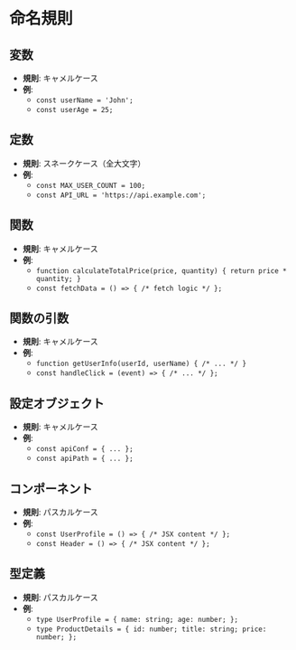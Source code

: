 # 命名規則

## 変数

- **規則**: キャメルケース
- **例**:
  - `const userName = 'John';`
  - `const userAge = 25;`

## 定数

- **規則**: スネークケース（全大文字）
- **例**:
  - `const MAX_USER_COUNT = 100;`
  - `const API_URL = 'https://api.example.com';`

## 関数

- **規則**: キャメルケース
- **例**:
  - `function calculateTotalPrice(price, quantity) { return price * quantity; }`
  - `const fetchData = () => { /* fetch logic */ };`

## 関数の引数

- **規則**: キャメルケース
- **例**:
  - `function getUserInfo(userId, userName) { /* ... */ }`
  - `const handleClick = (event) => { /* ... */ };`

## 設定オブジェクト

- **規則**: キャメルケース
- **例**:
  - `const apiConf = { ... };`
  - `const apiPath = { ... };`

## コンポーネント

- **規則**: パスカルケース
- **例**:
  - `const UserProfile = () => { /* JSX content */ };`
  - `const Header = () => { /* JSX content */ };`

## 型定義

- **規則**: パスカルケース
- **例**:
  - `type UserProfile = { name: string; age: number; };`
  - `type ProductDetails = { id: number; title: string; price: number; };`
